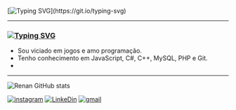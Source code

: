 [![Typing SVG](https://readme-typing-svg.demolab.com?font=Rubik+Iso&pause=1000&color=0CF71D&width=435&lines=Renan+Ventura...)](https://git.io/typing-svg)

---

### [![Typing SVG](https://readme-typing-svg.demolab.com?font=Rubik+Iso&duration=1&pause=1000&color=0CF71D&width=435&lines=%3C%2FAbout+Me%2F%3E)](https://git.io/typing-svg)

- Sou viciado em jogos e amo programação.
- Tenho conhecimento em JavaScript, C#, C++, MySQL, PHP e Git.
-


---

![Renan GitHub stats](https://github-readme-stats.vercel.app/api?username=Renansp21&show_icons=true&theme=radical)

[![instagram](https://img.shields.io/badge/Instagram-E4405F?style=for-the-badge&logo=instagram&logoColor=white)](https://www.instagram.com/reehalmeida3/)
[![LinkeDin](https://img.shields.io/badge/LinkedIn-0077B5?style=for-the-badge&logo=linkedin&logoColor=white)](https://img.shields.io/badge/LinkedIn-0077B5?style=for-the-badge&logo=linkedin&logoColor=white)
[![gmail](https://img.shields.io/badge/Gmail-D14836?style=for-the-badge&logo=gmail&logoColor=white)](renanjhoni1234@hotmail.com)


